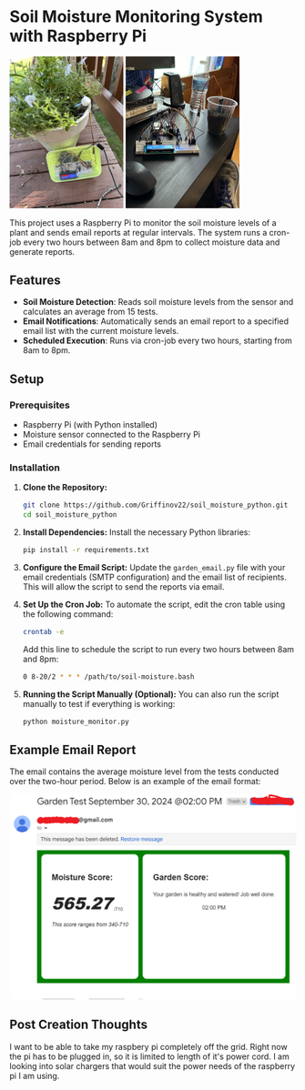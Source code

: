 # Soil Moisture Monitoring System with Raspberry Pi

<img src="./images/example-setup.jpg" alt="full outside setup of raspberry pi with moisture sensor" style="width: 200px; display: inline;">
<img src="./images/pre-setup.jpg" alt="full outside setup of raspberry pi with moisture sensor" style="width: 200px; display: inline;">

This project uses a Raspberry Pi to monitor the soil moisture levels of a plant and sends email reports at regular intervals. The system runs a cron-job every two hours between 8am and 8pm to collect moisture data and generate reports.

## Features

- **Soil Moisture Detection**: Reads soil moisture levels from the sensor and calculates an average from 15 tests.
- **Email Notifications**: Automatically sends an email report to a specified email list with the current moisture levels.
- **Scheduled Execution**: Runs via cron-job every two hours, starting from 8am to 8pm.

## Setup

### Prerequisites

- Raspberry Pi (with Python installed)
- Moisture sensor connected to the Raspberry Pi
- Email credentials for sending reports

### Installation

1. **Clone the Repository:**

   ```bash
   git clone https://github.com/Griffinov22/soil_moisture_python.git
   cd soil_moisture_python
   ```

2. **Install Dependencies:**
   Install the necessary Python libraries:

   ```bash
   pip install -r requirements.txt
   ```

3. **Configure the Email Script:**
   Update the `garden_email.py` file with your email credentials (SMTP configuration) and the email list of recipients. This will allow the script to send the reports via email.

4. **Set Up the Cron Job:**
   To automate the script, edit the cron table using the following command:

   ```bash
   crontab -e
   ```

   Add this line to schedule the script to run every two hours between 8am and 8pm:

   ```bash
   0 8-20/2 * * * /path/to/soil-moisture.bash
   ```

5. **Running the Script Manually (Optional):**
   You can also run the script manually to test if everything is working:
   ```bash
   python moisture_monitor.py
   ```

## Example Email Report

The email contains the average moisture level from the tests conducted over the two-hour period. Below is an example of the email format:

![Example Email Report](./images/email-example.png)

## Post Creation Thoughts

I want to be able to take my raspbery pi completely off the grid. Right now the pi has to be plugged in, so it is limited to length of it's power cord. I am looking into solar chargers that would suit the power needs of the raspberry pi I am using.
